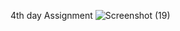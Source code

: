 4th day Assignment
![Screenshot (19)](https://github.com/user-attachments/assets/6387308b-1e25-4375-bb9b-c6c27e318d22)
